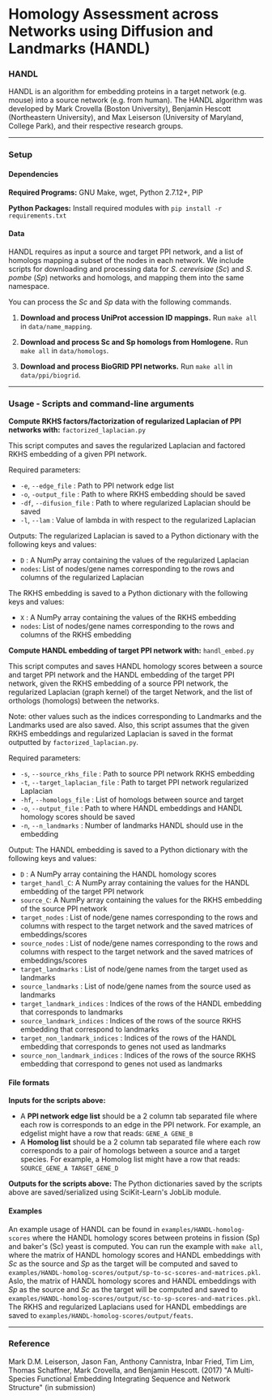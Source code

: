 # Homology Assessment across Networks using Diffusion and Landmarks (HANDL)

### HANDL
HANDL is an algorithm for embedding proteins in a target network (e.g. mouse) into a source network (e.g. from human). The HANDL algorithm was developed by Mark Crovella (Boston University), Benjamin Hescott (Northeastern University), and Max Leiserson (University of Maryland, College Park), and their respective research groups.

-----

### Setup
#### Dependencies
**Required Programs:** GNU Make, wget, Python 2.7.12+, PIP

**Python Packages:** Install required modules with `pip install -r requirements.txt`

#### Data
HANDL requires as input a source and target PPI network, and a list of homologs mapping a subset of the nodes in each network. We include scripts for downloading and processing data for _S. cerevisiae_ (_Sc_) and _S. pombe_ (_Sp_) networks and homologs, and mapping them into the same namespace.

You can process the _Sc_ and _Sp_ data with the following commands.

1. **Download and process UniProt accession ID mappings.** Run `make all` in `data/name_mapping`.

2. **Download and process Sc and Sp homologs from Homlogene.** Run `make all` in `data/homologs`.

3. **Download and process BioGRID PPI networks.** Run `make all` in `data/ppi/biogrid`.

-----
### Usage - Scripts and command-line arguments
**Compute RKHS factors/factorization of regularized Laplacian of PPI networks with:** `factorized_laplacian.py`

This script computes and saves the regularized Laplacian and factored RKHS embedding of a given PPI network. 


Required parameters:

*   `-e`, `--edge_file` : Path to PPI network edge list
*   `-o`, `-output_file` : Path to where RKHS embedding should be saved
*   `-df`, `--difusion_file` : Path to where regularized Laplacian should be saved
*   `-l`, `--lam` : Value of lambda in with respect to the regularized Laplacian

Outputs:
The regularized Laplacian is saved to a Python dictionary with the following keys and values:
* `D` :  A NumPy array containing the values of the regularized Laplacian
* `nodes`: List of nodes/gene names corresponding to the rows and columns of the regularized Laplacian

The RKHS embedding is saved to a Python dictionary with the following keys and values:
* `X` :  A NumPy array containing the values of the RKHS embedding
* `nodes`: List of nodes/gene names corresponding to the rows and columns of the RKHS embedding

**Compute HANDL embedding of target PPI network with:** `handl_embed.py`

This script computes and saves HANDL homology scores between a source and target PPI network and the HANDL embedding of the target PPI network, given the RKHS embedding of a source PPI network, the regularized Laplacian (graph kernel) of the target Network, and the list of orthologs (homologs) between the networks.

Note: other values such as the indices corresponding to Landmarks and the Landmarks used are also saved. Also, this script assumes that the given RKHS embeddings and regularized Laplacian is saved in the format outputted by `factorized_laplacian.py`.


Required parameters:

*   `-s`, `--source_rkhs_file` :  Path to source PPI network RKHS embedding
*   `-t`, `--target_laplacian_file` : Path to target PPI network regularized Laplacian
*   `-hf`, `--homologs_file` : List of homologs between source and target
*   `-o`, `--output_file` : Path to where HANDL embeddings and HANDL homology scores should be saved
*   `-n`, `--n_landmarks` : Number of landmarks HANDL should use in the embedding

Output:
The HANDL embedding is saved to a Python dictionary with the following keys and values:
*   `D` : A NumPy array containing the HANDL homology scores
*   `target_handl_C`: A NumPy array containing the values for the HANDL embedding of the target PPI network
*   `source_C`: A NumPy array containing the values for the RKHS embedding of the source PPI network
*   `target_nodes` : List of node/gene names corresponding to the rows and columns with respect to the target network and the saved matrices of embeddings/scores
*   `source_nodes` : List of node/gene names corresponding to the rows and columns with respect to the target network and the saved matrices of embeddings/scores
*   `target_landmarks` : List of node/gene names from the target used as landmarks 
*   `source_landmarks` : List of node/gene names from the source used as landmarks
*   `target_landmark_indices` : Indices of the rows of the HANDL embedding that corresponds to landmarks
*   `source_landmark_indices` : Indices of the rows of the source RKHS embedding that correspond to landmarks
*   `target_non_landmark_indices` : Indices of the rows of the HANDL embedding that corresponds to genes not used as landmarks
*   `source_non_landmark_indices` : Indices of the rows of the source RKHS embedding that correspond to genes not used as landmarks

#### File formats
**Inputs for the scripts above:**

*   A **PPI network edge list** should be a 2 column tab separated file where each row is corresponds to an edge in the PPI network. For example, an edgelist might have a row that reads: `GENE_A GENE_B`
*   A **Homolog list** should be a 2 column tab separated file where each row corresponds to a pair of homologs between a source and a target species. For example, a Homolog list might have a row that reads: `SOURCE_GENE_A TARGET_GENE_D`

**Outputs for the scripts above:**
The Python dictionaries saved by the scripts above are saved/serialized using SciKit-Learn's JobLib module.



#### Examples
An example usage of HANDL can be found in `examples/HANDL-homolog-scores` where the HANDL homology scores between proteins in fission (Sp) and baker's (Sc) yeast is computed.
You can run the example with `make all`, where the matrix of HANDL homology scores and HANDL embeddings with _Sc_ as the source and _Sp_ as the target will be computed and saved to `examples/HANDL-homolog-scores/output/sp-to-sc-scores-and-matrices.pkl`. Aslo, the matrix of HANDL homology scores and HANDL embeddings with _Sp_ as the source and _Sc_ as the target will be computed and saved to `examples/HANDL-homolog-scores/output/sc-to-sp-scores-and-matrices.pkl`. 
The RKHS and regularized Laplacians used for HANDL embeddings are saved to `examples/HANDL-homolog-scores/output/feats`.

-----
### Reference
Mark D.M. Leiserson, Jason Fan, Anthony Cannistra, Inbar Fried, Tim Lim, Thomas Schaffner, Mark Crovella, and Benjamin Hescott. (2017) "A Multi-Species Functional Embedding Integrating Sequence and Network Structure" (in submission)
